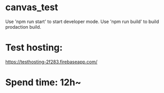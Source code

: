 # canvas_test
Use 'npm run start' to start developer mode.
Use 'npm run build' to build prodaction build.

# Test hosting:
https://testhosting-2f283.firebaseapp.com/

# Spend time: 12h~
